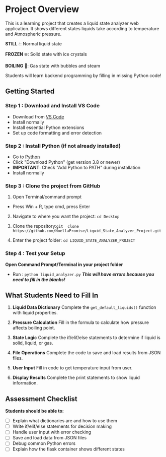 # Project Overview

This is a  learning project that creates a liquid state analyzer web application. It shows different states 
liquids take according to temperature and Atmospheric pressure.

**STILL** 💧: Normal liquid state

**FROZEN** ❄️: Solid state with ice crystals

**BOILING** 💨: Gas state with bubbles and steam

Students will learn backend programming by filling in missing Python code!




## Getting Started

### Step 1 : Download and Install VS Code
- Download from [VS Code](https://code.visualstudio.com/)
- Install normally
- Install essential Python extensions
- Set up code formatting and error detection

### Step 2 : Install Python (if not already installed)
- Go to [Python](python.org)
- Click "Download Python" (get version 3.8 or newer)
- **IMPORTANT**: Check "Add Python to PATH" during installation
- Install normally

### Step 3 : Clone the project from GitHub
1. Open Terminal/command prompt
  - Press Win + R, type cmd, press Enter

2. Navigate to where you want the project:
    `cd Desktop`

3. Clone the repository:`git  clone https://github.com/NoellaPromise/Liquid_State_Analyzer_Project.git`
  
4. Enter the project folder:
    `cd LIQUID_STATE_ANALYZER_PROJECT`

### Step 4 : Test your Setup

**Open Command Prompt/Terminal in your project folder**
  - Run : `python liquid_analyzer.py`  ***This will have errors because you need to fill in the blanks!***



## What Students Need to Fill In
1. **Liquid Data Dictionary**
Complete the `get_default_liquids()` function with liquid properties.

2. **Pressure Calculation**
Fill in the formula to calculate how pressure affects boiling point.

3. **State Logic**
Complete the if/elif/else statements to determine if liquid is solid, liquid, or gas.

4. **File Operations**
Complete the code to save and load results from JSON files.

5. **User Input**
Fill in code to get temperature input from user.

6. **Display Results**
Complete the print statements to show liquid information.


## Assessment Checklist
**Students should be able to:**

 - [ ] Explain what dictionaries are and how to use them
 - [ ] Write if/elif/else statements for decision making
 - [ ] Handle user input with error checking
 - [ ] Save and load data from JSON files
 - [ ] Debug common Python errors
 - [ ] Explain how the flask container shows different states